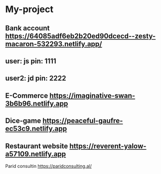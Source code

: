 # My-project



Bank account
https://64085adf6eb2b20ed90dcecd--zesty-macaron-532293.netlify.app/
--------
user: js 
pin: 1111
--------
user2: jd
pin: 2222
---------

E-Commerce 
https://imaginative-swan-3b6b96.netlify.app
---------
Dice-game
https://peaceful-gaufre-ec53c9.netlify.app
---------
Restaurant website
https://reverent-yalow-a57109.netlify.app
---------
Parid consultin
https://paridconsulting.al/


